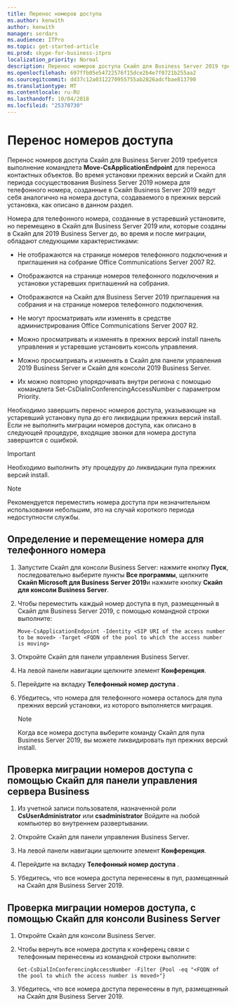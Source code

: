 ```yaml
---
title: Перенос номеров доступа
ms.author: kenwith
author: kenwith
manager: serdars
ms.audience: ITPro
ms.topic: get-started-article
ms.prod: skype-for-business-itpro
localization_priority: Normal
description: Перенос номеров доступа Скайп для Business Server 2019 требуется выполнение командлета Move-CsApplicationEndpoint для переноса контактных объектов. Во время установки прежних версий и Скайп для периода сосуществования Business Server 2019 номера для телефонного номера, созданные в Скайп Business Server 2019 ведут себя аналогично на номера доступа, создаваемого в прежних версий установка, как описано в данном раздел.
ms.openlocfilehash: 697ffb05e54722576f15dce2b4e7f0721b255aa2
ms.sourcegitcommit: dd37c12a0312270955755ab2826adcfbae813790
ms.translationtype: MT
ms.contentlocale: ru-RU
ms.lasthandoff: 10/04/2018
ms.locfileid: "25370730"
---
```

# <a name="migrate-dial-in-access-numbers"></a>Перенос номеров доступа

Перенос номеров доступа Скайп для Business Server 2019 требуется выполнение командлета **Move-CsApplicationEndpoint** для переноса контактных объектов. Во время установки прежних версий и Скайп для периода сосуществования Business Server 2019 номера для телефонного номера, созданные в Скайп Business Server 2019 ведут себя аналогично на номера доступа, создаваемого в прежних версий установка, как описано в данном раздел. 

Номера для телефонного номера, созданные в устаревший установите, но перемещено в Скайп для Business Server 2019 или, которые созданы в Скайп для 2019 Business Server до, во время и после миграции, обладают следующими характеристиками:

- Не отображаются на странице номеров телефонного подключения и приглашения на собрание Office Communications Server 2007 R2.

- Отображаются на странице номеров телефонного подключения и установки устаревших приглашений на собрания.

- Отображаются на Скайп для Business Server 2019 приглашения на собрания и на странице номеров телефонного подключения.

- Не могут просматривать или изменять в средстве администрирования Office Communications Server 2007 R2.

- Можно просматривать и изменять в прежних версий install панель управления и устаревшие установить консоль управления.

- Можно просматривать и изменять в Скайп для панели управления 2019 Business Server и Скайп для консоли 2019 Business Server.

- Их можно повторно упорядочивать внутри региона с помощью командлета Set-CsDialinConferencingAccessNumber с параметром Priority.

Необходимо завершить перенос номеров доступа, указывающие на устаревший установку пула до его ликвидации прежних версий install. Если не выполнить миграции номеров доступа, как описано в следующей процедуре, входящие звонки для номера доступа завершится с ошибкой.

> [!IMPORTANT]
> Необходимо выполнить эту процедуру до ликвидации пула прежних версий install. 

> [!NOTE]
> Рекомендуется переместить номера доступа при незначительном использовании небольшим, это на случай короткого периода недоступности службы. 

## <a name="to-identify-and-move-dial-in-access-numbers"></a>Определение и перемещение номера для телефонного номера

1. Запустите Скайп для консоли Business Server: нажмите кнопку **Пуск**, последовательно выберите пункты **Все программы**, щелкните **Скайп Microsoft для Business Server 2019**и нажмите кнопку **Скайп для консоли Business Server**.

2. Чтобы переместить каждый номер доступа в пул, размещенный в Скайп для Business Server 2019, с помощью командной строки выполните: 

   ```
   Move-CsApplicationEndpoint -Identity <SIP URI of the access number to be moved> -Target <FQDN of the pool to which the access number is moving>
   ```

3. Откройте Скайп для панели управления Business Server.

4. На левой панели навигации щелкните элемент **Конференция**.

5. Перейдите на вкладку **Телефонный номер доступа** . 

6. Убедитесь, что номера для телефонного номера осталось для пула прежних версий установки, из которого выполняется миграция.

    > [!NOTE]
    > Когда все номера доступа выберите команду Скайп для пула Business Server 2019, вы можете ликвидировать пул прежних версий install. 

## <a name="verify-the-dial-in-access-number-migration-using-skype-for-business-server-control-panel"></a>Проверка миграции номеров доступа с помощью Скайп для панели управления сервера Business

1. Из учетной записи пользователя, назначенной роли **CsUserAdministrator** или **csadministrator** Войдите на любой компьютер во внутреннем развертывании. 

2. Откройте Скайп для панели управления Business Server.

3. На левой панели навигации щелкните элемент **Конференция**.

4. Перейдите на вкладку **Телефонный номер доступа** . 

5. Убедитесь, что все номера доступа перенесены в пул, размещенный на Скайп для Business Server 2019.

## <a name="verify-the-dial-in-access-number-migration-using-skype-for-business-server-management-shell"></a>Проверка миграции номеров доступа, с помощью Скайп для консоли Business Server

1. Откройте Скайп для консоли Business Server.

2. Чтобы вернуть все номера доступа к конференц связи с телефонным перенесены из командной строки выполните:

   ```
   Get-CsDialInConferencingAccessNumber -Filter {Pool -eq "<FQDN of the pool to which the access number is moved>"}
   ```

3. Убедитесь, что все номера доступа перенесены в пул, размещенный на Скайп для Business Server 2019.



